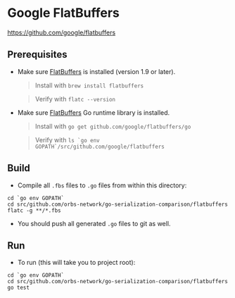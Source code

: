 # Google FlatBuffers

https://github.com/google/flatbuffers

## Prerequisites

* Make sure [FlatBuffers](http://brewformulas.org/Flatbuffers) is installed (version 1.9 or later).

  > Install with `brew install flatbuffers`
  
  > Verify with `flatc --version`
  
* Make sure [FlatBuffers](https://github.com/google/flatbuffers) Go runtime library is installed.
 
  > Install with `go get github.com/google/flatbuffers/go`

  > Verify with ``ls `go env GOPATH`/src/github.com/google/flatbuffers``

## Build

* Compile all `.fbs` files to `.go` files from within this directory:
```
cd `go env GOPATH`
cd src/github.com/orbs-network/go-serialization-comparison/flatbuffers
flatc -g **/*.fbs
```

* You should push all generated `.go` files to git as well.

## Run

* To run (this will take you to project root):
```
cd `go env GOPATH`
cd src/github.com/orbs-network/go-serialization-comparison/flatbuffers
go test
```